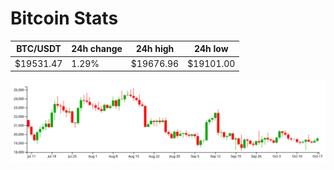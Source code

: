 # Bitcoin Stats

BTC/USDT|24h change|24h high|24h low|
|---|---|---|---|
|$19531.47|1.29%|$19676.96|$19101.00|

<img src="./chart.svg">
